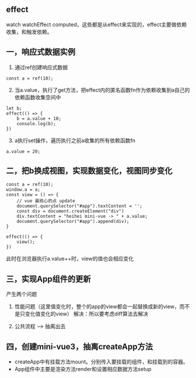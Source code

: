 ## effect
watch watchEffect computed，这些都是从effect来实现的，effect主要做依赖收集，和触发依赖。

## 一，响应式数据实例

1. 通过ref创建响应式数据

```
const a = ref(10);
```

2. 当a.value，执行了get方法，把effect内的匿名函数fn作为依赖收集到a自己的依赖函数收集空间中

```
let b;
effect(() => {
    b = a.value + 10;
    console.log(b);
})
```

3. a执行set操作，遍历执行之前a收集的所有依赖函数fn

```
a.value = 20;
```

## 二，把b换成视图，实现数据变化，视图同步变化
```
const a = ref(10);
window.a = a;
const view = () => {
    // vue 最核心的点 update
    document.querySelector("#app").textContent = '';
    const div = document.createElement("div")
    div.textContent = "heihei mini-vue -> " + a.value;
    document.querySelector("#app").append(div);
}

effect(() => {
    view();
})
```
此时在浏览器执行a.value++时，view的值也会相应变化

## 三，实现App组件的更新

产生两个问题

1. 性能问题（这里值变化时，整个的app的view都会一起替换成新的view，而不是只变化值变化的view）
解决：所以要考虑diff算法去解决

2. 公共流程 ——> 抽离出去

## 四，创建mini-vue3，抽离createApp方法
- createApp中有挂载方法mount。分别传入要挂载的组件，和挂载到的容器。
- App组件中主要是渲染方法render和设置相应数据方法setup
